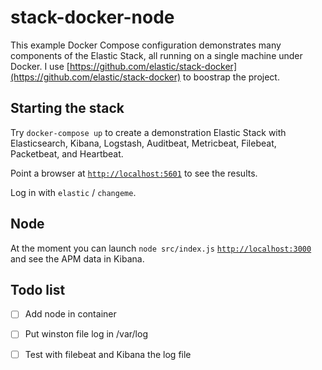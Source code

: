 # stack-docker-node

This example Docker Compose configuration demonstrates many components of the
Elastic Stack, all running on a single machine under Docker.
I use [https://github.com/elastic/stack-docker](https://github.com/elastic/stack-docker) to boostrap the project.

## Starting the stack

Try `docker-compose up` to create a demonstration Elastic Stack with
Elasticsearch, Kibana, Logstash, Auditbeat, Metricbeat, Filebeat, Packetbeat,
and Heartbeat.

Point a browser at [`http://localhost:5601`](http://localhost:5601) to see the results.

Log in with `elastic` / `changeme`.

## Node

At the moment you can launch `node src/index.js` [`http://localhost:3000`](http://localhost:3000) and see the APM data in Kibana.

## Todo list

- [ ] Add node in container
- [ ] Put winston file log in /var/log
- [ ] Test with filebeat and Kibana the log file

